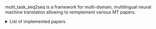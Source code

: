 multi_task_seq2seq is a framework for multi-domain, multilingual neural machine translation allowing to reimplement various MT papers.

<details><summary>List of implemented papers</summary><p>

* **Residual Adapters**
  + [Simple, scalable adaptation for neural machine translation. (Ankur Bapna and Orhan Firat. 2019)]
* **Effective Domain Mixing**
  + [Effective Domain Mixing for Neural Machine Translation. (Denny Britz, Quoc Le, Reid Pryzant)]
* **Domain Control**
  + [Domain Control for Neural Machine Translation. (Catherine Kobus, Josep Crego, Jean Senellart)]
* **Differentiable Data Selection**
  + [Balancing Training for Multilingual Neural Machine Translation (Xinyi Wang, Yulia Tsvetkov, Graham Neubig)]
* **Lexicalized Domain Representation**
  + [Generic and Specialized Word Embeddings for Multi-Domain Machine Translation (Minh Quang Pham, Josep-Maria Crego, François Yvon, Jean Senellart)]
# Requirements and Installation
* TensorFlow == 2.3
* Python version == 3.7
* TensorFlow Probability == 0.13
* TensorFlow addons == 0.13
